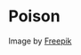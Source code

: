 # Poison

Image by <a href="https://www.freepik.com/free-photo/top-view-cleaning-supplies-with-copy-space_7945358.htm#query=cleaning%20supplies&position=46&from_view=search&track=ais">Freepik</a>
